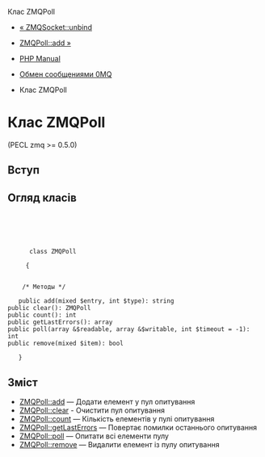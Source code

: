 Клас ZMQPoll

-   [« ZMQSocket::unbind](zmqsocket.unbind.html)
    
-   [ZMQPoll::add »](zmqpoll.add.html)
    
-   [PHP Manual](index.html)
    
-   [Обмен сообщениями 0MQ](book.zmq.html)
    
-   Клас ZMQPoll
    

# Клас ZMQPoll

(PECL zmq >= 0.5.0)

## Вступ

## Огляд класів

```classsynopsis


    
    
     
      class ZMQPoll
     
     {
    

    /* Методы */
    
   public add(mixed $entry, int $type): string
public clear(): ZMQPoll
public count(): int
public getLastErrors(): array
public poll(array &$readable, array &$writable, int $timeout = -1): int
public remove(mixed $item): bool

   }
```

## Зміст

-   [ZMQPoll::add](zmqpoll.add.html) — Додати елемент у пул опитування
-   [ZMQPoll::clear](zmqpoll.clear.html) - Очистити пул опитування
-   [ZMQPoll::count](zmqpoll.count.html) — Кількість елементів у пулі опитування
-   [ZMQPoll::getLastErrors](zmqpoll.getlasterrors.html) — Повертає помилки останнього опитування
-   [ZMQPoll::poll](zmqpoll.poll.html) — Опитати всі елементи пулу
-   [ZMQPoll::remove](zmqpoll.remove.html) — Видалити елемент із пулу опитування
